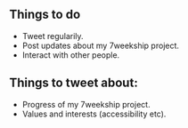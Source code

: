 ## Things to do
- Tweet regularily.
- Post updates about my 7weekship project.
- Interact with other people.

## Things to tweet about:
- Progress of my 7weekship project.
- Values and interests (accessibility etc).